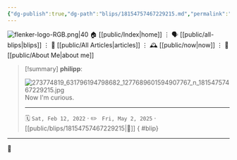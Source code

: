 ```yaml
---
{"dg-publish":true,"dg-path":"blips/18154757467229215.md","permalink":"/blips/18154757467229215/","title":"philipp on instagram @ 2022-02-12"}
---
```



<div class="transclusion internal-embed is-loaded"><div class="markdown-embed">




![flenker-logo-RGB.png|40](/img/user/attachments/flenker-logo-RGB.png)
🏠 [[public/Index\|home]]  ⋮ 🗣️ [[public/all-blips\|blips]] ⋮  📝 [[public/All Articles\|articles]]  ⋮ 🕰️ [[public/now\|now]] ⋮ 🪪 [[public/About Me\|about me]]


</div></div>


> [!summary] **philipp**:
>
> ![273774819_631796194798682_1277689601594907767_n_18154757467229215.jpg](/img/user/attachments/273774819_631796194798682_1277689601594907767_n_18154757467229215.jpg)
> Now I'm curious.
> - - -
>
> 🗓️ <code>Sat, Feb 12, 2022</code>  · ✏️ <code> Fri, May 2, 2025</code>  · [[public/blips/18154757467229215\|🔗]]
{ #blip}


- - -

 👾
